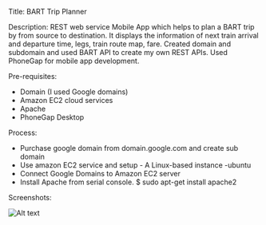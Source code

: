 Title: BART Trip Planner

Description: REST web service Mobile App which helps to plan a BART trip by from source to destination.
It displays the information of next train arrival and departure time, legs, train route map, fare. 
Created domain and subdomain and used BART API to create my own REST APIs.
Used PhoneGap for mobile app development.

Pre-requisites:
- Domain (I used Google domains)
- Amazon EC2 cloud services
- Apache
- PhoneGap Desktop

Process:
- Purchase google domain from domain.google.com and create sub domain
- Use amazon EC2 service and setup - A Linux-based instance -ubuntu
- Connect Google Domains to Amazon EC2 server
- Install Apache from serial console. 
   $ sudo apt-get install apache2

Screenshots:

![Alt text](https://i0.wp.com/dipalsblog.files.wordpress.com/2018/04/fi.png?ssl=1&w=450 "Optional title") 

